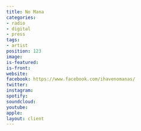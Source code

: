 ```yaml
---
title: No Mana
categories:
- radio
- digital
- press
tags:
- artist
position: 123
image: 
is-featured: 
is-front: 
website: 
facebook: https://www.facebook.com/ihavenomanas/
twitter: 
instagram: 
spotify: 
soundcloud: 
youtube: 
apple: 
layout: client
---
```


